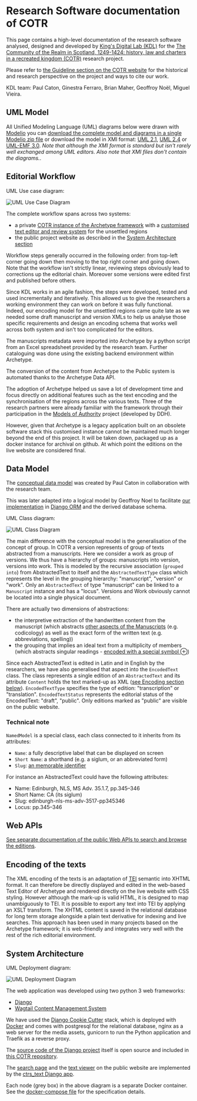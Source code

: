 # Research Software documentation of COTR

This page contains a high-level documentation of the research software analysed, 
designed and developed by [King's Digital Lab (KDL)](https://kdl.kcl.ac.uk) 
for the [The Community of the Realm in Scotland, 1249-1424: history, law and charters in a recreated kingdom (COTR)](https://cotr.ac.uk/) 
research project.

Please refer to [the Guideline section on the COTR website](https://cotr.ac.uk/guidelines/) 
for the historical and research perspective on the project and ways to cite our work.

KDL team: Paul Caton, Ginestra Ferraro, Brian Maher, Geoffroy Noël, Miguel Vieira.

## UML Model

All Unified Modeling Language (UML) diagrams below were drawn with [Modelio](https://www.modelio.org/)
you can [download the complete model and diagrams in a single Modelio zip file](./uml/ctrs-modelio.zip)
or download the model in XMI format: [UML 2.1](./uml/XMI/ctrs-uml21.xmi), 
[UML 2.4](./uml/XMI/ctrs-uml24.xmi) or [UML-EMF 3.0](./uml/XMI/ctrs-emf3.xmi).
*Note that although the XMI format is standard but isn't rarely well exchanged among UML editors. 
Also note that XMI files don't contain the diagrams.*.

## Editorial Workflow

UML Use case diagram:

![UML Use Case Diagram](./uml/diagrams/ctrs-use-case-diagram.png)

The complete workflow spans across two systems:
* a private [COTR instance of the Archetype framework](https://github.com/kingsdigitallab/ctrs-archetype) with a [customised text editor and review system](https://github.com/kingsdigitallab/ctrs-archetype/wiki/Editing-the-texts-with-Archetype) for the unsettled regions 
* the public project website as described in the [System Architecture section](#system-architecture)

Workflow steps generally occurred in the following order: from top-left corner going down then moving to the top right corner and going down.
Note that the workflow isn't strictly linear, reviewing steps obviously lead to corrections up the editorial chain.
Moreover some versions were edited first and published before others. 

Since KDL works in an agile fashion, the steps were developed, tested and used incrementally
and iteratively. This allowed us to give the researchers a working environment they can
work on before it was fully functional. Indeed, our encoding model for the unsettled regions
came quite late as we needed some draft manuscript and version XMLs to help us 
analyse those specific requirements and design an encoding schema that works well across both system
and isn't too complicated for the editors.

The manuscripts metadata were imported into Archetype by a python script 
from an Excel spreadsheet provided by the research team.
Further cataloguing was done using the existing backend environment within Archetype.

The conversion of the content from Archetype to the Public system is automated thanks
to the Archetype Data API.

The adoption of Archetype helped us save a lot of development time and focus 
directly on additional features such as the text encoding and the synchronisation 
of the regions across the various texts. Three of the research partners were already 
familiar with the framework through their participation in the 
[Models of Authority](http://www.modelsofauthority.ac.uk/) project (developed by DDH).

However, given that Archetype is a legacy application built on an obsolete software stack
this customised instance cannot be maintained much longer beyond the end of this project.
It will be taken down, packaged up as a docker instance for archival on github. 
At which point the editions on the live website are considered final.

## Data Model

The [conceptual data model](https://cotr.ac.uk/guidelines/dynamic-edition-key-concepts/) was created by Paul Caton in collaboration with the research team.

This was later adapted into a logical model by Geoffroy Noel 
to facilitate [our implementation]((https://github.com/kingsdigitallab/cotr/blob/master/cotr/ctrs_texts/models.py)) 
in [Django ORM](https://docs.djangoproject.com/en/3.1/topics/db/models/) 
and the derived database schema. 

UML Class diagram:

![UML Class Diagram](./uml/diagrams/ctrs-class-diagram.png)

The main difference with the conceptual model is the generalisation of the concept of group.
In COTR a version represents of group of texts abstracted from a manuscripts.
Here we consider a work as group of versions. We thus have a hierarchy of groups:
manuscripts into version, versions into work. 
This is modeled by the recursive association (`grouped into`) from AbstractedText to itself 
and the `AbstractedTextType` class which represents the level in the grouping hierarchy: 
"manuscript", "version" or "work".
Only an `AbstractedText` of type "manuscript" can be linked to a `Manuscript` instance and has a "locus".
Versions and Work obviously cannot be located into a single physical document.

There are actually two dimensions of abstractions: 
* the interpretive extraction of the handwritten content from the manuscript (which abstracts [other aspects of the Manuscripts](https://epierazzo.blogspot.com/2013/) (e.g. codicology) as well as the exact form of the written text (e.g. abbreviations, spelling))
* the grouping that implies an ideal text from a multiplicity of members (which abstracts singular readings - [encoded with a special symbol ⊕](https://cotr.ac.uk/guidelines/dynamic-text/version-v-text/))

Since each AbstractedText is edited in Latin and in English by the researchers, 
we have also generalised that aspect into the `EncodedText` class. 
The class represents a single edition of an `AbstractedText` 
and its attribute `Content` holds the text marked-up as XML ([see Encoding section below](#encoding-of-the-texts)).
`EncodedTextType` specifies the type of edition: "transcription" or "translation".
`EncodedTextStatus` represents the editorial status of the EncodedText: "draft", "public". 
Only editions marked as "public" are visible on the public website.

### Technical note

`NamedModel` is a special class, each class connected to it inherits from its attributes:
* `Name`: a fully descriptive label that can be displayed on screen
* `Short Name`: a shorthand (e.g. a siglum, or an abbreviated form)
* `Slug`: [an memorable identifier](https://developer.mozilla.org/en-US/docs/Glossary/Slug)

For instance an AbstractedText could have the following attributes:
* Name: Edinburgh, NLS, MS Adv. 35.1.7, pp.345–346
* Short Name: CA   (its siglum)
* Slug: edinburgh-nls-ms-adv-3517-pp345346
* Locus: pp.345–346

## Web APIs

[See separate documentation of the public Web APIs to search and browse the editions](apis.md). 

## Encoding of the texts

The XML encoding of the texts is an adaptation of [TEI](https://tei-c.org/) semantic into XHTML format. 
It can therefore be directly displayed
and edited in the web-based Text Editor of Archetype and rendered directly on the live 
website with CSS styling. However although the mark-up is valid HTML, it is designed
to map unambiguously to TEI. It is possible to export any text into TEI by applying
an XSLT transform. The XHTML content is saved in the relational database for 
long term storage alongside a plain text derivative for indexing and live searches. 
This approach has been used in many projects based on the Archetype framework; it is web-friendly and integrates very well with the
rest of the rich editorial environment.

## System Architecture

UML Deployment diagram:

![UML Deployment Diagram](./uml/diagrams/ctrs-deployment-diagram.png)

The web application was developed using two python 3 web frameworks:
* [Django](https://www.djangoproject.com/)
* [Wagtail Content Management System](https://wagtail.io/)

We have used the [Django Cookie Cutter](https://github.com/cookiecutter/cookiecutter) 
stack, which is deployed with [Docker](https://www.docker.com/) and comes with postgresql for the relational database, 
nginx as a web server for the media assets, gunicorn to run the Python application and Traefik as a reverse proxy.

The [source code of the Django project](https://github.com/kingsdigitallab/cotr/tree/master/cotr) 
itself is open source and included in [this COTR repository](https://github.com/kingsdigitallab/cotr).

The [search page](https://cotr.ac.uk/search/) and the [text viewer](https://cotr.ac.uk/viewer?group=declaration&blocks=23:transcription;) 
on the public website are implemented by the [ctrs_text Django app](https://github.com/kingsdigitallab/cotr/tree/master/cotr/ctrs_texts).

Each node (grey box) in the above diagram is a separate Docker container. 
See the [docker-compose file](https://github.com/kingsdigitallab/cotr/blob/master/kdl_liv.yml) 
for the specification details. 

